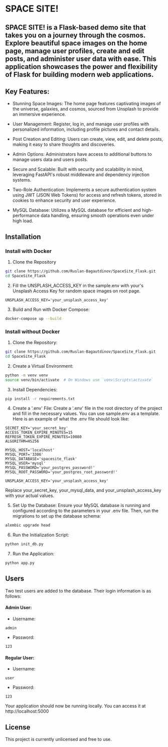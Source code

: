 # SPACE SITE!
## SPACE SITE! is a Flask-based demo site that takes you on a journey through the cosmos. Explore beautiful space images on the home page, manage user profiles, create and edit posts, and administer user data with ease. This application showcases the power and flexibility of Flask for building modern web applications.

## Key Features:
- Stunning Space Images: The home page features captivating images of the universe, galaxies, and cosmos, sourced from Unsplash to provide an immersive experience.

- User Management: Register, log in, and manage user profiles with personalized information, including profile pictures and contact details.

- Post Creation and Editing: Users can create, view, edit, and delete posts, making it easy to share thoughts and discoveries.

- Admin Options: Administrators have access to additional buttons to manage users data and users posts.

- Secure and Scalable: Built with security and scalability in mind, leveraging FastAPI's robust middleware and dependency injection systems.

- Two-Role Authentication: Implements a secure authentication system using JWT (JSON Web Tokens) for access and refresh tokens, stored in cookies to enhance security and user experience.

- MySQL Database: Utilizes a MySQL database for efficient and high-performance data handling, ensuring smooth operations even under high load.

## Installation


### Install with Docker

1. Clone the Repository

```bash
git clone https://github.com/Ruslan-Bagautdinov/SpaceSite_Flask.git
cd SpaceSite_Flask
```

2. Fill the UNSPLASH_ACCESS_KEY in the sample.env with your's Unsplash Access Key for random space images on root page.

```dotenv
UNSPLASH_ACCESS_KEY='your_unsplash_access_key'
```

3. Build and Run with Docker Compose:
```bash
docker-compose up --build
```


### Install without Docker

1. Clone the Repository:

```bash
git clone https://github.com/Ruslan-Bagautdinov/SpaceSite_Flask.git
cd SpaceSite_Flask
```
2. Create a Virtual Environment:
```bash
python -m venv venv
source venv/bin/activate  # On Windows use `venv\Scripts\activate`
```
3. Install Dependencies:
```bash
pip install -r requirements.txt
```
4. Create a '.env' File:
Create a '.env' file in the root directory of the project and fill in the necessary values. You can use sample.env as a template. Here is an example of what the .env file should look like:
```dotenv
SECRET_KEY='your_secret_key'
ACCESS_TOKEN_EXPIRE_MINUTES=15
REFRESH_TOKEN_EXPIRE_MINUTES=10080
ALGORITHM=HS256

MYSQL_HOST='localhost'
MYSQL_PORT='3306'
MYSQL_DATABASE='spacesite_flask'
MYSQL_USER='mysql'
MYSQL_PASSWORD='your_postgres_password!'
MYSQL_ROOT_PASSWORD='your_postgres_root_password!'

UNSPLASH_ACCESS_KEY='your_unsplash_access_key'
```
Replace your_secret_key, your_mysql_data, and your_unsplash_access_key with your actual values.

5. Set Up the Database:
Ensure your MySQL database is running and configured according to the parameters in your .env file. Then, run the migrations to set up the database schema:

```bash
alembic upgrade head
```

6. Run the Initialization Script:
```bash
python init_db.py
```

7. Run the Application:
```bash
python app.py
```

## Users

Two test users are added to the database. Their login information is as follows:

#### Admin User:
- Username: 
```
admin
```
- Password: 
```
123
```
#### Regular User:
- Username: 
```
user
```
- Password: 
```
123
```

Your application should now be running locally. You can access it at http://localhost:5000

## License
This project is currently unlicensed and free to use.

